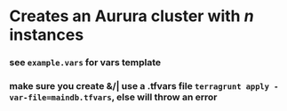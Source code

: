 # Creates an Aurura cluster with _n_ instances
### see `example.vars` for vars template
### make sure you create &/| use a .tfvars file `terragrunt apply -var-file=maindb.tfvars`, else will throw an error